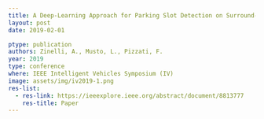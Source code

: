 ```yaml
---
title: A Deep-Learning Approach for Parking Slot Detection on Surround-View Images
layout: post
date: 2019-02-01

ptype: publication
authors: Zinelli, A., Musto, L., Pizzati, F.
year: 2019
type: conference
where: IEEE Intelligent Vehicles Symposium (IV)
image: assets/img/iv2019-1.png
res-list:
  - res-link: https://ieeexplore.ieee.org/abstract/document/8813777
    res-title: Paper
---
```

